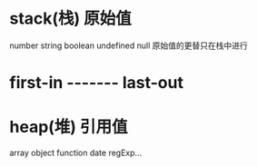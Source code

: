  # stack(栈) 原始值
  number string boolean undefined null
  原始值的更替只在栈中进行
  # first-in ------- last-out

  # heap(堆) 引用值
  array object function date regExp...